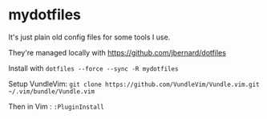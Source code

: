 # mydotfiles

It's just plain old config files for some tools I use.

They're managed locally with https://github.com/jbernard/dotfiles

Install with `dotfiles --force --sync -R mydotfiles`

Setup VundleVim: `git clone https://github.com/VundleVim/Vundle.vim.git ~/.vim/bundle/Vundle.vim`

Then in Vim : `:PluginInstall`
